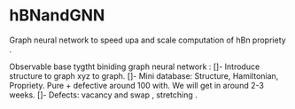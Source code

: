 # hBNandGNN
 Graph neural network to speed upa and scale computation of hBn propriety .
 



Observable base tygtht biniding graph neural network :
[]- Introduce structure to graph xyz to graph.
[]- Mini database: Structure, Hamiltonian, Propriety. Pure  + defective around 100 with. We will get in around 2-3 weeks.
[]- Defects: vacancy and swap , stretching .